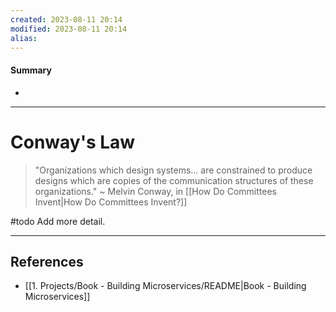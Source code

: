 ```yaml
---
created: 2023-08-11 20:14
modified: 2023-08-11 20:14
alias: 
---
```

#### Summary
+ 

----
# Conway's Law

> "Organizations which design systems... are constrained to produce designs which are copies of the communication structures of these organizations."
> ~ Melvin Conway, in [[How Do Committees Invent|How Do Committees Invent?]]

#todo Add more detail.

----

## References
+ [[1. Projects/Book - Building Microservices/README|Book - Building Microservices]]